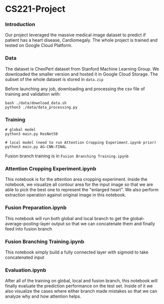 # CS221-Project

### Introduction

Our project leveraged the massive medical image dataset to predict if patient has a heart disease, Cardiomegaly. The whole project is trained and tested on Google Cloud Platform.

### Data

The dataset is ChexPert dataset from Stanford Machine Learning Group. We downloaded the smaller version and hosted it in Google Cloud Storage. The subset of the whole dataset is stored in `data.zip`

Before launching any job, downloading and processing the csv file of training and validation with:

```
bash ./data/download_data.sh
python3 ./data/data_processing.py
```

### Training

```
# global model
python3 main.py ResNet50

# local model (need to run Attention Cropping Experiment.ipynb prior)
python3 main.py AG-CNN-FINAL
```
Fusion branch training is in `Fusion Branching Training.ipynb`
### Attention Cropping Experiment.ipynb

This notebook is for the attention area cropping experiment. 
Inside the notebook, we visualize all contour area for the input image so that 
we are able to pick the best one to represent the "enlarged heart". We also perform extraction operation against original image in this notebook.

### Fusion Preparation.ipynb
This notebook will run both global and local branch to get the global-average-pooling-layer output so that we can concatenate 
them and finally feed into fusion branch

### Fusion Branching Training.ipynb
This notebook simply build a fully connected layer with sigmoid to take concatenated input 

### Evaluation.ipynb
After all of the training on global, local and fusion branch, this notebook will finally evaluate the prediction performance on the test set.
Inside of it we also visualize the cases where either branch made mistakes so that we can analyze why and how attention helps.

